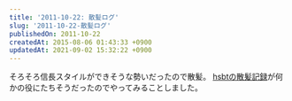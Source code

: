 ```yaml
---
title: '2011-10-22: 散髪ログ'
slug: '2011-10-22-散髪ログ'
publishedOn: 2011-10-22
createdAt: 2015-08-06 01:43:33 +0900
updatedAt: 2021-09-02 15:32:22 +0900
---
```

そろそろ信長スタイルができそうな勢いだったので散髪。
[hsbtの散髪記録](https://www.hsbt.org/diary/20111008.html#p01)が何かの役にたちそうだったのでやってみることしました。
